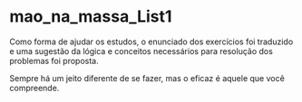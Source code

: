 # mao_na_massa_List1
Como forma de ajudar os estudos, o enunciado dos exercícios foi traduzido e
uma sugestão da lógica e conceitos necessários para resolução dos problemas
foi proposta.

Sempre há um jeito diferente de se fazer, mas o eficaz é aquele que você compreende.
